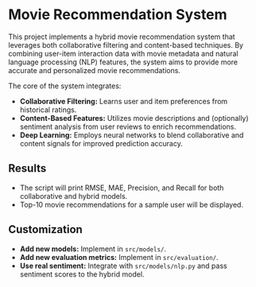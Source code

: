 # Movie Recommendation System

This project implements a hybrid movie recommendation system that leverages both collaborative filtering and content-based techniques. By combining user-item interaction data with movie metadata and natural language processing (NLP) features, the system aims to provide more accurate and personalized movie recommendations.

The core of the system integrates:
- **Collaborative Filtering:** Learns user and item preferences from historical ratings.
- **Content-Based Features:** Utilizes movie descriptions and (optionally) sentiment analysis from user reviews to enrich recommendations.
- **Deep Learning:** Employs neural networks to blend collaborative and content signals for improved prediction accuracy.


## Results

- The script will print RMSE, MAE, Precision, and Recall for both collaborative and hybrid models.
- Top-10 movie recommendations for a sample user will be displayed.

## Customization

- **Add new models:** Implement in `src/models/`.
- **Add new evaluation metrics:** Implement in `src/evaluation/`.
- **Use real sentiment:** Integrate with `src/models/nlp.py` and pass sentiment scores to the hybrid model.
  
